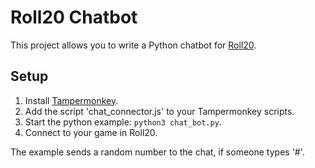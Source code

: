 # Roll20 Chatbot
This project allows you to write a Python chatbot for [Roll20](https://roll20.net/).

## Setup
1. Install [Tampermonkey](https://www.tampermonkey.net/).
2. Add the script 'chat_connector.js' to your Tampermonkey scripts.
3. Start the python example: ```python3 chat_bot.py```.
4. Connect to your game in Roll20.

The example sends a random number to the chat, if someone types '#'.
